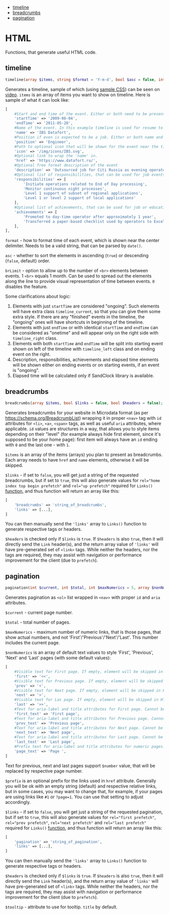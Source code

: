 - [timeline](#timeline)
- [breadcrumbs](#breadcrumbs)
- [pagination](#pagination)

# HTML

Functions, that generate useful HTML code.

## timeline

```php
timeline(array $items, string $format = 'Y-m-d', bool $asc = false, int $brLimit = 0);
```

Generates a timeline, sample of which (using [sample CSS](/src/timeline_sample.css)) can be seen on [video](https://youtu.be/_cSezN3JxUs).
`items` is an array of items you want to show on timeline. Here is sample of what it can look like:

```php
[
    #Start and end time of the event. Either or both need to be present and be convertable to date (float, int, valid datetime string)
    'startTime' => '2009-06-04',
    'endTime' => '2011-05-20',
    #Name of the event. In this example timeline is used for resume to show job experience, thus it's a name of the company.
    'name' => 'IBS Datafort',
    #Position if even is expected to be a job. Either or both name and position need to be present. If event is not a job, I recommend using 'name'.
    'position' => 'Engineer',
    #Path to optional icon that will be shown for the event near the timeline center. Needs to be a valid path from perspective of the web page.
    'icon' => '/img/icons/IBS.svg',
    #Optional link to wrap the 'name' in.
    'href' => 'https://www.datafort.ru/',
    #Optional free format description of the event
    'description' => 'Outsourced job for Citi Russia as evening operator.',
    #Optional list of responsibilities, that can be used for job events. Can be either a string or an array of strings.
    'responsibilities' => [
        'Initiate operations related to End of Day processing',
        'Monitor continuous night processes',
        'Level 1 support of subset of regional applications',
        'Level 1 or level 2 support of local applications'
    ],
    #Optional list of achievements, that can be used for job or education or similar events. Can be either a string or an array of strings.
    'achievements' => [
        'Promoted to day-time operator after approximately 1 year',
        'Transferred a paper-based checklist used by operators to Excel featuring several automated functions to improve traceability of work',
    ],
],
```

`format` - how to format time of each event, which is shown near the center delimiter. Needs to be a valid string, that can be parsed by `date()`.

`asc` - whether to sort the elements in ascending (`true`) or descending (`false`, default) order.

`brLimit` - option to allow up to the number of `<br>` elements between events. 1 `<br>` equals 1 month. Can be used to spread out the elements along the line to provide visual representation of time between events. `0` disables the feature.

Some clarifications about logic:

1. Elements with just `startTime` are considered "ongoing". Such elements will have extra class `timeline_current`, so that you can give them some extra style. If there are any "finished" events in the timeline, the "ongoing" ones will have shortcuts in beginning of the timeline.
2. Elements with just `endTime` or with identical `startTime` and `endTime` can be considered as "onetime" and will appear only on the right side with `timeline_right` class.
3. Elements with both `startTime` and `endTime` will be split into starting event shown on left of the timeline with `timeline_left` class and on ending event on the right.
4. Description, responsibilities, achievements and elapsed time elements will be shown either on ending events or on starting events, if an event is "ongoing".
5. Elapsed time will be calculated only if SandClock library is available.

## breadcrumbs

```php
breadcrumbs(array $items, bool $links = false, bool $headers = false);
```

Generates breadcrumbs for your website in Microdata format (as per https://schema.org/BreadcrumbList) wrapping it in proper `<nav>` tag with `id` attributes for `<li>`, `<a>`, `<span>` tags, as well as useful `aria` attributes, where applicable. `id` values are structures in a way, that allows you to style items depending on their "level" (for example always hide first element, since it's supposed to be your home page): first item will always have an `id` ending with `0` and the last one - with `1`.

`$items` is an array of the items (arrays) you plan to present as breadcrumbs. Each array needs to have `href` and `name` elements, otherwise it will be skipped.

`$links` - if set to `false`, you will get just a string of the requested breadcrumbs, but if set to `true`, this will also generate values for `rel="home index top begin prefetch"` and `rel="up prefetch"` required for `Links()` [function](Headers.md#links), and thus function will return an array like this:

```php
[
    'breadcrumbs' => 'string_of_breadcrumbs',
    'links' => [...],
]
```

You can then manually send the `'links'` array to `Links()` function to generate respective tags or headers.

`$headers` is checked only if `$links` is `true`. If `$headers` is also `true`, then it will directly send the `Link` header(s), and the return array value of `'links'` will have pre-generated set of `<link>` tags. While neither the headers, nor the tags are required, they may assist with navigation or performance improvement for the client (due to `prefetch`).

## pagination

```php
pagination(int $current, int $total, int $maxNumerics = 5, array $nonNumerics = ['first' => '<<', 'prev' => '<', 'next' => '>', 'last' => '>>', 'first_text' => 'First page', 'prev_text' => 'Previous page ($number)', 'next_text' => 'Next page ($number)', 'last_text' => 'Last page ($number)', 'page_text' => 'Page '], string $prefix = '', bool $links = false, bool $headers = false, string $tooltip = 'title')
```

Generates pagination as `<ol>` list wrapped in `<nav>` with proper `id` and `aria` attributes.

`$current` - current page number.

`$total` - total number of pages.

`$maxNumerics` - maximum number of numeric links, that is those pages, that show actual numbers, and not 'First'/'Previous'/'Next'/'Last'. This number includes the current page.

`$nonNumerics` is an array of default text values to style 'First', 'Previous', 'Next' and 'Last' pages (with some default values):

```php
[
    #Visible text for First page. If empty, element will be skipped in HTML (will still be present in Links).
    'first' => '<<',
    #Visible text for Previous page. If empty, element will be skipped in HTML (will still be present in Links).
    'prev' => '<',
    #Visible text for Next page. If empty, element will be skipped in HTML (will still be present in Links).
    'next' => '>',
    #Visible text for Las page. If empty, element will be skipped in HTML (will still be present in Links).
    'last' => '>>',
    #Text for aria-label and title attributes for First page. Cannot be empty.
    'first_text' => 'First page',
    #Text for aria-label and title attributes for Previous page. Cannot be empty.
    'prev_text' => 'Previous page',
    #Text for aria-label and title attributes for Next page. Cannot be empty.
    'next_text' => 'Next page',
    #Text for aria-label and title attributes for Last page. Cannot be empty.
    'last_text' => 'Last page',
    #Prefix text for aria-label and title attributes for numeric pages. Cannot be empty.
    'page_text' => 'Page ',
]
```

Text for previous, next and last pages support `$number` value, that will be replaced by respective page number.

`$prefix` is an optional prefix for the links used in `href` attribute. Generally you will be ok with an empty string (default) and respective relative links, but in some cases, you may want to change that, for example, if your pages are using links like `#1` or `?page=1`. You can use that setting to adjust accordingly.

`$links` - if set to `false`, you will get just a string of the requested pagination, but if set to `true`, this will also generate values for `rel="first prefetch"`, `rel="prev prefetch"`, `rel="next prefetch"` and `rel="last prefetch"` required for `Links()` [function](Headers.md#links), and thus function will return an array like this:

```php
[
    'pagination' => 'string_of_pagination',
    'links' => [...],
]
```

You can then manually send the `'links'` array to `Links()` function to generate respective tags or headers.

`$headers` is checked only if `$links` is `true`. If `$headers` is also `true`, then it will directly send the `Link` header(s), and the return array value of `'links'` will have pre-generated set of `<link>` tags. While neither the headers, nor the tags are required, they may assist with navigation or performance improvement for the client (due to `prefetch`).

`$tooltip` - attribute to use for tooltip. `title` by default.
